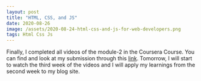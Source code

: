 ```yaml
---
layout: post
title: "HTML, CSS, and JS"
date: 2020-08-26
image: /assets/2020-08-24-html-css-and-js-for-web-developers.png
tags: Html Css Js
---
```


Finally, I completed all videos of the module-2 in the Coursera Course. You can find and look at my submission through this [link](https://anil-sengul.github.io/html-css-javascript-for-web-developers/module-2-solution/). Tomorrow, I will start to watch the third week of the videos and I will apply my learnings from the second week to my blog site.
